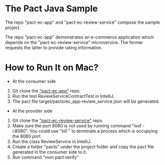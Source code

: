 # The Pact Java Sample

The repo "pact-ec-app" and "pact-ec-review-service" compose the sample project. 

The repo "pact-ec-app" demonstrates an e-commerce application which depends on the "pact-ec-review-service" microservice. The former requests the latter to provide rating information.

# How to Run It on Mac?
- At the consumer side
1. Git clone the ["pact-ec-app"](https://github.com/wubin28/pact-ec-app) repo.
2. Run the test ReviewServiceContractTest in IntelliJ.
3. The pact file target/pacts/ec_app-review_service.json will be generated.

- At the provider side
1. Git clone the ["pact-ec-review-service"](https://github.com/wubin28/pact-ec-review-service) repo.
2. Make sure the port 8080 is not used by running command "lsof -i:8080". You could use "kill <pid>" to terminate a process which is occupying the 8080 port.
3. Run the class ReviewService in IntelliJ.
4. Create a folder "pacts" under the project folder and copy the pact file generated in the consumer side to it.
5. Run command "mvn pact:verify"


